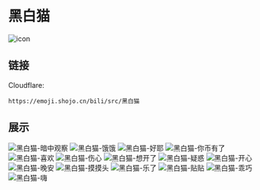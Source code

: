 # 黑白猫
![icon](https://emoji.shojo.cn/bili/src/黑白猫/icon.png)
## 链接
Cloudflare:
```
https://emoji.shojo.cn/bili/src/黑白猫
```
## 展示
![黑白猫-暗中观察](https://emoji.shojo.cn/bili/src/黑白猫/黑白猫-暗中观察.png)
![黑白猫-饿饿](https://emoji.shojo.cn/bili/src/黑白猫/黑白猫-饿饿.png)
![黑白猫-好耶](https://emoji.shojo.cn/bili/src/黑白猫/黑白猫-好耶.png)
![黑白猫-你币有了](https://emoji.shojo.cn/bili/src/黑白猫/黑白猫-你币有了.png)
![黑白猫-喜欢](https://emoji.shojo.cn/bili/src/黑白猫/黑白猫-喜欢.png)
![黑白猫-伤心](https://emoji.shojo.cn/bili/src/黑白猫/黑白猫-伤心.png)
![黑白猫-想开了](https://emoji.shojo.cn/bili/src/黑白猫/黑白猫-想开了.png)
![黑白猫-疑惑](https://emoji.shojo.cn/bili/src/黑白猫/黑白猫-疑惑.png)
![黑白猫-开心](https://emoji.shojo.cn/bili/src/黑白猫/黑白猫-开心.png)
![黑白猫-晚安](https://emoji.shojo.cn/bili/src/黑白猫/黑白猫-晚安.png)
![黑白猫-摸摸头](https://emoji.shojo.cn/bili/src/黑白猫/黑白猫-摸摸头.png)
![黑白猫-乐了](https://emoji.shojo.cn/bili/src/黑白猫/黑白猫-乐了.png)
![黑白猫-贴贴](https://emoji.shojo.cn/bili/src/黑白猫/黑白猫-贴贴.png)
![黑白猫-乖巧](https://emoji.shojo.cn/bili/src/黑白猫/黑白猫-乖巧.png)
![黑白猫-嗨](https://emoji.shojo.cn/bili/src/黑白猫/黑白猫-嗨.png)
